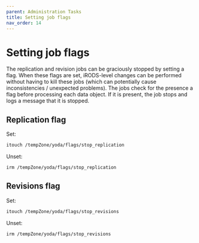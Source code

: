 ```yaml
---
parent: Administration Tasks
title: Setting job flags
nav_order: 14
---
```

# Setting job flags
The replication and revision jobs can be graciously stopped by setting a flag.
When these flags are set, iRODS-level changes can be performed without having to kill these jobs (which can potentially cause inconsistencies / unexpected problems).
The jobs check for the presence a flag before processing each data object.
If it is present, the job stops and logs a message that it is stopped.

## Replication flag
Set:
```bash
itouch /tempZone/yoda/flags/stop_replication
```

Unset:
```bash
irm /tempZone/yoda/flags/stop_replication
```

## Revisions flag
Set:
```bash
itouch /tempZone/yoda/flags/stop_revisions
```

Unset:
```bash
irm /tempZone/yoda/flags/stop_revisions
```
